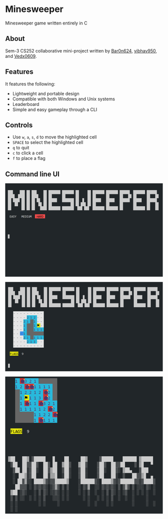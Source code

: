 # Minesweeper

Minesweeper game written entirely in C

## About

Sem-3 CS252 collaborative mini-project written by [Bar0n624](https://github.com/Bar0n624), [vibhav950](https://github.com/vibhav950), and [Vedx0609](https://github.com/Vedx0609).

## Features

It features the following:

- Lightweight and portable design
- Compatible with both Windows and Unix systems
- Leaderboard
- Simple and easy gameplay through a CLI

## Controls

- Use `w`, `a`, `s`, `d` to move the highlighted cell
- `SPACE` to select the highlighted cell
- `q` to quit
- `c` to click a cell
- `f` to place a flag

## Command line UI

![1710267334474](image/README/1710267334474.png)

![1710267359764](image/README/1710267359764.png)

![1710267372441](image/README/1710267372441.png)
